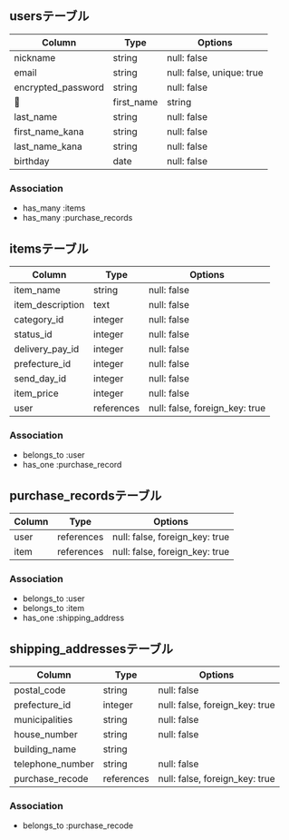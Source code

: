 ## usersテーブル

|Column                         |Type   |Options                  |
|-------------------------------|-------|-------------------------|
|nickname                       |string |null: false              |
|email                          |string |null: false, unique: true|
|encrypted_password             |string |null: false              |
|first_name                     |string |null: false              |
|last_name                      |string |null: false              |
|first_name_kana                |string |null: false              |
|last_name_kana                 |string |null: false              |
|birthday                       |date   |null: false              |

### Association
- has_many  :items
- has_many  :purchase_records

## itemsテーブル

|Column             |Type      |Options                       |
|-------------------|----------|------------------------------|
|item_name          |string    |null: false                   |
|item_description   |text      |null: false                   |
|category_id        |integer   |null: false                   |
|status_id          |integer   |null: false                   |
|delivery_pay_id    |integer   |null: false                   |
|prefecture_id      |integer   |null: false                   |
|send_day_id        |integer   |null: false                   |
|item_price         |integer   |null: false                   |
|user               |references|null: false, foreign_key: true|

### Association
- belongs_to :user
- has_one   :purchase_record

## purchase_recordsテーブル

|Column |Type      |Options                       |
|-------|----------|------------------------------|
|user   |references|null: false, foreign_key: true|
|item   |references|null: false, foreign_key: true|

### Association
- belongs_to :user
- belongs_to :item
- has_one    :shipping_address

## shipping_addressesテーブル

|Column               |Type         |Options                       |
|---------------------|-------------|------------------------------|
|postal_code          |string       |null: false                   |
|prefecture_id         |integer      |null: false, foreign_key: true|
|municipalities       |string       |null: false                   |
|house_number         |string       |null: false                   |
|building_name        |string       |                              |
|telephone_number     |string       |null: false                   |
|purchase_recode      |references   |null: false, foreign_key: true|

### Association
- belongs_to :purchase_recode